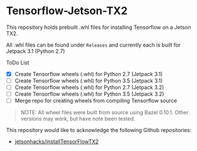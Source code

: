 # Tensorflow-Jetson-TX2

This repository holds prebuilt .whl files for installing Tensorflow on a Jetson TX2.

All .whl files can be found under `Releases` and currently each is built for Jetpack 3.1 (Python 2.7)

ToDo List

- [x] Create Tensorflow wheels (.whl) for Python 2.7 (Jetpack 3.1)
- [ ] Create Tensorflow wheels (.whl) for Python 3.5 (Jetpack 3.1)
- [ ] Create Tensorflow wheels (.whl) for Python 2.7 (Jetpack 3.2)
- [ ] Create Tensorflow wheels (.whl) for Python 3.5 (Jetpack 3.2)
- [ ] Merge repo for creating wheels from compiling Tensorflow source

> NOTE: All wheel files were built from source using Bazel 0.10.1.  Other versions may work, but have note been tested.

This repository would like to acknowledge the following Github repositories:

- [jetsonhacks/installTensorFlowTX2](https://github.com/jetsonhacks/installTensorFlowTX2)
